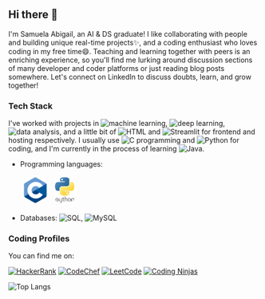 ## Hi there 👋

<!--
**Samuela31/Samuela31** is a ✨ _special_ ✨ repository because its `README.md` (this file) appears on your GitHub profile.

Here are some ideas to get you started:

- 🔭 I’m currently working on ...
- 🌱 I’m currently learning ...
- 👯 I’m looking to collaborate on ...
- 🤔 I’m looking for help with ...
- 💬 Ask me about ...
- 📫 How to reach me: ...
- 😄 Pronouns: ...
- ⚡ Fun fact: ...
-->

I'm Samuela Abigail, an AI & DS graduate! I like collaborating with people and building unique real-time projects✨, and a coding enthusiast who loves coding in my free time😄. Teaching and learning together with peers is an enriching experience, so you'll find me lurking around discussion sections of many developer and coder platforms or just reading blog posts somewhere. Let's connect on LinkedIn to discuss doubts, learn, and grow together!

### Tech Stack
I've worked with projects in ![machine learning](https://img.shields.io/badge/Machine_Learning-8A2BE2), ![deep learning](https://img.shields.io/badge/Deep_Learning-A4B7F8), ![data analysis](https://img.shields.io/badge/Data_Analysis-ff20a3), and a little bit of ![HTML](https://img.shields.io/badge/HTML-a04c45) and ![Streamlit](https://img.shields.io/badge/Streamlit-black?logo=streamlit) for frontend and hosting respectively. I usually use ![C programming](https://img.shields.io/badge/C_Programming-grey?logo=c) and ![Python](https://img.shields.io/badge/Python-4cb8ea?logo=python) for coding, and I'm currently in the process of learning ![Java](https://img.shields.io/badge/Java-e7fcfd).

- Programming languages:

  <img src="https://github.com/Samuela31/Samuela31/blob/main/c.png" alt="C Programming" width="60" height="60" style="border-radius: 50%;"/>
  <img src="https://github.com/Samuela31/Samuela31/blob/main/python.png" alt="Python Programming" width="50" height="60" style="border-radius: 50%;"/>

- Databases: ![SQL](https://img.shields.io/badge/SQL*Plus_(Oracle)-fd9349), ![MySQL](https://img.shields.io/badge/MySQL-fde7f2?logo=mysql)


### Coding Profiles
You can find me on:

[![HackerRank](https://img.shields.io/badge/HackerRank-2EC866?style=flat&logo=HackerRank&logoColor=white)](https://www.hackerrank.com/profile/samuela39)
[![CodeChef](https://img.shields.io/badge/CodeChef-5B4638?style=flat&logo=codechef&logoColor=white)](https://www.codechef.com/users/samuela39)
[![LeetCode](https://img.shields.io/badge/LeetCode-%23FFA116.svg?&style=flat&logo=leetcode&logoColor=white)](https://leetcode.com/u/samuela39/)
[![Coding Ninjas](https://img.shields.io/badge/Coding_Ninjas-Code360-DD6620?logo=codingninjas)](https://www.naukri.com/code360/profile/ButtercupMiku)


![Top Langs](https://github-readme-stats.vercel.app/api/top-langs/?username=Samuela31&exclude_repo=Python-Laboratory&layout=compact)
